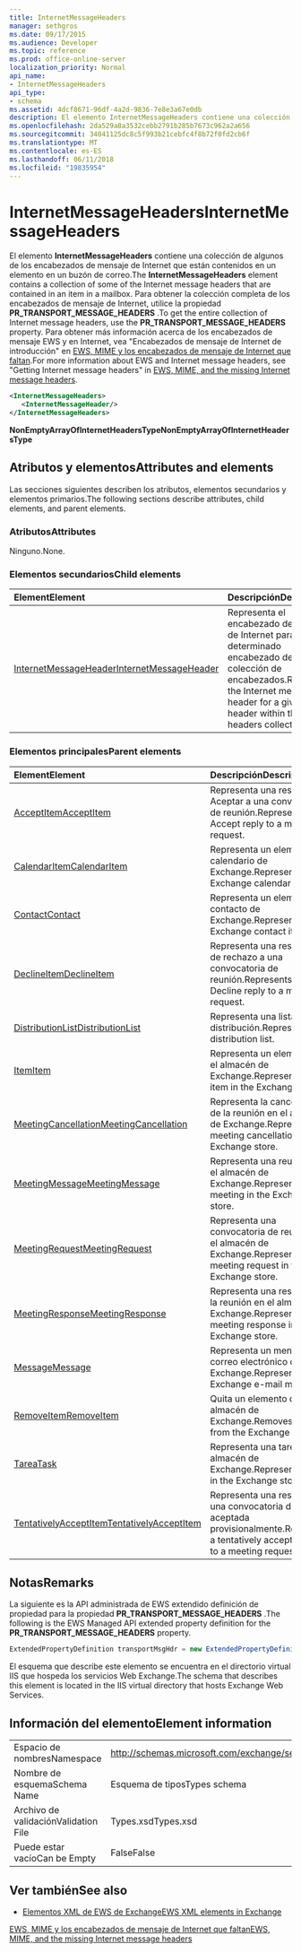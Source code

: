 ```yaml
---
title: InternetMessageHeaders
manager: sethgros
ms.date: 09/17/2015
ms.audience: Developer
ms.topic: reference
ms.prod: office-online-server
localization_priority: Normal
api_name:
- InternetMessageHeaders
api_type:
- schema
ms.assetid: 4dcf8671-96df-4a2d-9836-7e8e3a67e0db
description: El elemento InternetMessageHeaders contiene una colección de algunos de los encabezados de mensaje de Internet que están contenidos en un elemento en un buzón de correo. Para obtener la colección completa de los encabezados de mensaje de Internet, utilice la propiedad PR_TRANSPORT_MESSAGE_HEADERS. Para obtener más información acerca de EWS y encabezados de mensajes de Internet, headersin de mensaje de Internet seeGetting EWS, MIME y los encabezados de mensaje de Internet que faltan.
ms.openlocfilehash: 2da529a8a3532cebb2791b285b7673c962a2a656
ms.sourcegitcommit: 34041125dc8c5f993b21cebfc4f8b72f0fd2cb6f
ms.translationtype: MT
ms.contentlocale: es-ES
ms.lasthandoff: 06/11/2018
ms.locfileid: "19835954"
---
```

# <a name="internetmessageheaders"></a><span data-ttu-id="61907-105">InternetMessageHeaders</span><span class="sxs-lookup"><span data-stu-id="61907-105">InternetMessageHeaders</span></span>

<span data-ttu-id="61907-106">El elemento **InternetMessageHeaders** contiene una colección de algunos de los encabezados de mensaje de Internet que están contenidos en un elemento en un buzón de correo.</span><span class="sxs-lookup"><span data-stu-id="61907-106">The **InternetMessageHeaders** element contains a collection of some of the Internet message headers that are contained in an item in a mailbox.</span></span> <span data-ttu-id="61907-107">Para obtener la colección completa de los encabezados de mensaje de Internet, utilice la propiedad **PR_TRANSPORT_MESSAGE_HEADERS** .</span><span class="sxs-lookup"><span data-stu-id="61907-107">To get the entire collection of Internet message headers, use the **PR_TRANSPORT_MESSAGE_HEADERS** property.</span></span> <span data-ttu-id="61907-108">Para obtener más información acerca de los encabezados de mensaje EWS y en Internet, vea "Encabezados de mensaje de Internet de introducción" en [EWS, MIME y los encabezados de mensaje de Internet que faltan](http://msdn.microsoft.com/en-us/library/exchange/hh545614%28v=exchg.140%29.aspx).</span><span class="sxs-lookup"><span data-stu-id="61907-108">For more information about EWS and Internet message headers, see "Getting Internet message headers" in [EWS, MIME, and the missing Internet message headers](http://msdn.microsoft.com/en-us/library/exchange/hh545614%28v=exchg.140%29.aspx).</span></span>
  
```XML
<InternetMessageHeaders>
   <InternetMessageHeader/>
</InternetMessageHeaders>
```

 <span data-ttu-id="61907-109">**NonEmptyArrayOfInternetHeadersType**</span><span class="sxs-lookup"><span data-stu-id="61907-109">**NonEmptyArrayOfInternetHeadersType**</span></span>
## <a name="attributes-and-elements"></a><span data-ttu-id="61907-110">Atributos y elementos</span><span class="sxs-lookup"><span data-stu-id="61907-110">Attributes and elements</span></span>

<span data-ttu-id="61907-111">Las secciones siguientes describen los atributos, elementos secundarios y elementos primarios.</span><span class="sxs-lookup"><span data-stu-id="61907-111">The following sections describe attributes, child elements, and parent elements.</span></span>
  
### <a name="attributes"></a><span data-ttu-id="61907-112">Atributos</span><span class="sxs-lookup"><span data-stu-id="61907-112">Attributes</span></span>

<span data-ttu-id="61907-113">Ninguno.</span><span class="sxs-lookup"><span data-stu-id="61907-113">None.</span></span>
  
### <a name="child-elements"></a><span data-ttu-id="61907-114">Elementos secundarios</span><span class="sxs-lookup"><span data-stu-id="61907-114">Child elements</span></span>

|<span data-ttu-id="61907-115">**Element**</span><span class="sxs-lookup"><span data-stu-id="61907-115">**Element**</span></span>|<span data-ttu-id="61907-116">**Descripción**</span><span class="sxs-lookup"><span data-stu-id="61907-116">**Description**</span></span>|
|:-----|:-----|
|[<span data-ttu-id="61907-117">InternetMessageHeader</span><span class="sxs-lookup"><span data-stu-id="61907-117">InternetMessageHeader</span></span>](internetmessageheader.md) <br/> |<span data-ttu-id="61907-118">Representa el encabezado del mensaje de Internet para un determinado encabezado dentro de la colección de encabezados.</span><span class="sxs-lookup"><span data-stu-id="61907-118">Represents the Internet message header for a given header within the headers collection.</span></span>  <br/> |
   
### <a name="parent-elements"></a><span data-ttu-id="61907-119">Elementos principales</span><span class="sxs-lookup"><span data-stu-id="61907-119">Parent elements</span></span>

|<span data-ttu-id="61907-120">**Element**</span><span class="sxs-lookup"><span data-stu-id="61907-120">**Element**</span></span>|<span data-ttu-id="61907-121">**Descripción**</span><span class="sxs-lookup"><span data-stu-id="61907-121">**Description**</span></span>|
|:-----|:-----|
|[<span data-ttu-id="61907-122">AcceptItem</span><span class="sxs-lookup"><span data-stu-id="61907-122">AcceptItem</span></span>](acceptitem.md) <br/> |<span data-ttu-id="61907-123">Representa una respuesta a Aceptar a una convocatoria de reunión.</span><span class="sxs-lookup"><span data-stu-id="61907-123">Represents an Accept reply to a meeting request.</span></span>  <br/> |
|[<span data-ttu-id="61907-124">CalendarItem</span><span class="sxs-lookup"><span data-stu-id="61907-124">CalendarItem</span></span>](calendaritem.md) <br/> |<span data-ttu-id="61907-125">Representa un elemento de calendario de Exchange.</span><span class="sxs-lookup"><span data-stu-id="61907-125">Represents an Exchange calendar item.</span></span>  <br/> |
|[<span data-ttu-id="61907-126">Contact</span><span class="sxs-lookup"><span data-stu-id="61907-126">Contact</span></span>](contact.md) <br/> |<span data-ttu-id="61907-127">Representa un elemento de contacto de Exchange.</span><span class="sxs-lookup"><span data-stu-id="61907-127">Represents an Exchange contact item.</span></span>  <br/> |
|[<span data-ttu-id="61907-128">DeclineItem</span><span class="sxs-lookup"><span data-stu-id="61907-128">DeclineItem</span></span>](declineitem.md) <br/> |<span data-ttu-id="61907-129">Representa una respuesta de rechazo a una convocatoria de reunión.</span><span class="sxs-lookup"><span data-stu-id="61907-129">Represents a Decline reply to a meeting request.</span></span>  <br/> |
|[<span data-ttu-id="61907-130">DistributionList</span><span class="sxs-lookup"><span data-stu-id="61907-130">DistributionList</span></span>](distributionlist.md) <br/> |<span data-ttu-id="61907-131">Representa una lista de distribución.</span><span class="sxs-lookup"><span data-stu-id="61907-131">Represents a distribution list.</span></span>  <br/> |
|[<span data-ttu-id="61907-132">Item</span><span class="sxs-lookup"><span data-stu-id="61907-132">Item</span></span>](item.md) <br/> |<span data-ttu-id="61907-133">Representa un elemento en el almacén de Exchange.</span><span class="sxs-lookup"><span data-stu-id="61907-133">Represents an item in the Exchange store.</span></span>  <br/> |
|[<span data-ttu-id="61907-134">MeetingCancellation</span><span class="sxs-lookup"><span data-stu-id="61907-134">MeetingCancellation</span></span>](meetingcancellation.md) <br/> |<span data-ttu-id="61907-135">Representa la cancelación de la reunión en el almacén de Exchange.</span><span class="sxs-lookup"><span data-stu-id="61907-135">Represents a meeting cancellation in the Exchange store.</span></span>  <br/> |
|[<span data-ttu-id="61907-136">MeetingMessage</span><span class="sxs-lookup"><span data-stu-id="61907-136">MeetingMessage</span></span>](meetingmessage.md) <br/> |<span data-ttu-id="61907-137">Representa una reunión en el almacén de Exchange.</span><span class="sxs-lookup"><span data-stu-id="61907-137">Represents a meeting in the Exchange store.</span></span>  <br/> |
|[<span data-ttu-id="61907-138">MeetingRequest</span><span class="sxs-lookup"><span data-stu-id="61907-138">MeetingRequest</span></span>](meetingrequest.md) <br/> |<span data-ttu-id="61907-139">Representa una convocatoria de reunión en el almacén de Exchange.</span><span class="sxs-lookup"><span data-stu-id="61907-139">Represents a meeting request in the Exchange store.</span></span>  <br/> |
|[<span data-ttu-id="61907-140">MeetingResponse</span><span class="sxs-lookup"><span data-stu-id="61907-140">MeetingResponse</span></span>](meetingresponse.md) <br/> |<span data-ttu-id="61907-141">Representa una respuesta a la reunión en el almacén de Exchange.</span><span class="sxs-lookup"><span data-stu-id="61907-141">Represents a meeting response in the Exchange store.</span></span>  <br/> |
|[<span data-ttu-id="61907-142">Message</span><span class="sxs-lookup"><span data-stu-id="61907-142">Message</span></span>](message-ex15websvcsotherref.md) <br/> |<span data-ttu-id="61907-143">Representa un mensaje de correo electrónico de Exchange.</span><span class="sxs-lookup"><span data-stu-id="61907-143">Represents an Exchange e-mail message.</span></span>  <br/> |
|[<span data-ttu-id="61907-144">RemoveItem</span><span class="sxs-lookup"><span data-stu-id="61907-144">RemoveItem</span></span>](removeitem.md) <br/> |<span data-ttu-id="61907-145">Quita un elemento desde el almacén de Exchange.</span><span class="sxs-lookup"><span data-stu-id="61907-145">Removes an item from the Exchange store.</span></span>  <br/> |
|[<span data-ttu-id="61907-146">Tarea</span><span class="sxs-lookup"><span data-stu-id="61907-146">Task</span></span>](task.md) <br/> |<span data-ttu-id="61907-147">Representa una tarea en el almacén de Exchange.</span><span class="sxs-lookup"><span data-stu-id="61907-147">Represents a task in the Exchange store.</span></span>  <br/> |
|[<span data-ttu-id="61907-148">TentativelyAcceptItem</span><span class="sxs-lookup"><span data-stu-id="61907-148">TentativelyAcceptItem</span></span>](tentativelyacceptitem.md) <br/> |<span data-ttu-id="61907-149">Representa una respuesta a una convocatoria de reunión aceptada provisionalmente.</span><span class="sxs-lookup"><span data-stu-id="61907-149">Represents a tentatively accepted reply to a meeting request.</span></span>  <br/> |
   
## <a name="remarks"></a><span data-ttu-id="61907-150">Notas</span><span class="sxs-lookup"><span data-stu-id="61907-150">Remarks</span></span>

<span data-ttu-id="61907-151">La siguiente es la API administrada de EWS extendido definición de propiedad para la propiedad **PR_TRANSPORT_MESSAGE_HEADERS** .</span><span class="sxs-lookup"><span data-stu-id="61907-151">The following is the EWS Managed API extended property definition for the **PR_TRANSPORT_MESSAGE_HEADERS** property.</span></span> 
  
```cs
ExtendedPropertyDefinition transportMsgHdr = new ExtendedPropertyDefinition(0x007D, MapiPropertyType.String);
```

<span data-ttu-id="61907-152">El esquema que describe este elemento se encuentra en el directorio virtual IIS que hospeda los servicios Web Exchange.</span><span class="sxs-lookup"><span data-stu-id="61907-152">The schema that describes this element is located in the IIS virtual directory that hosts Exchange Web Services.</span></span>
  
## <a name="element-information"></a><span data-ttu-id="61907-153">Información del elemento</span><span class="sxs-lookup"><span data-stu-id="61907-153">Element information</span></span>

|||
|:-----|:-----|
|<span data-ttu-id="61907-154">Espacio de nombres</span><span class="sxs-lookup"><span data-stu-id="61907-154">Namespace</span></span>  <br/> |http://schemas.microsoft.com/exchange/services/2006/types  <br/> |
|<span data-ttu-id="61907-155">Nombre de esquema</span><span class="sxs-lookup"><span data-stu-id="61907-155">Schema Name</span></span>  <br/> |<span data-ttu-id="61907-156">Esquema de tipos</span><span class="sxs-lookup"><span data-stu-id="61907-156">Types schema</span></span>  <br/> |
|<span data-ttu-id="61907-157">Archivo de validación</span><span class="sxs-lookup"><span data-stu-id="61907-157">Validation File</span></span>  <br/> |<span data-ttu-id="61907-158">Types.xsd</span><span class="sxs-lookup"><span data-stu-id="61907-158">Types.xsd</span></span>  <br/> |
|<span data-ttu-id="61907-159">Puede estar vacío</span><span class="sxs-lookup"><span data-stu-id="61907-159">Can be Empty</span></span>  <br/> |<span data-ttu-id="61907-160">False</span><span class="sxs-lookup"><span data-stu-id="61907-160">False</span></span>  <br/> |
   
## <a name="see-also"></a><span data-ttu-id="61907-161">Ver también</span><span class="sxs-lookup"><span data-stu-id="61907-161">See also</span></span>



- [<span data-ttu-id="61907-162">Elementos XML de EWS de Exchange</span><span class="sxs-lookup"><span data-stu-id="61907-162">EWS XML elements in Exchange</span></span>](ews-xml-elements-in-exchange.md)


[<span data-ttu-id="61907-163">EWS, MIME y los encabezados de mensaje de Internet que faltan</span><span class="sxs-lookup"><span data-stu-id="61907-163">EWS, MIME, and the missing Internet message headers</span></span>](http://msdn.microsoft.com/en-us/library/exchange/hh545614%28v=exchg.140%29.aspx)

